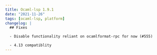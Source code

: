 ```yaml
---
title: Ocaml-lsp 1.9.1
date: "2021-11-26"
tags: [ocaml-lsp, platform]
changelog: |
  ## Fixes

  - Disable functionality reliant on ocamlformat-rpc for now (#555)

  - 4.13 compatiblity
---
```


